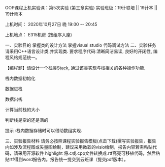 OOP课程上机实验课：第5次实验 (第三章实验)
实验班级：19计联培 || 19计本 || 19计师本

上机时间： 2020年10月27日 晚 19:00 -- 20:45

上机地点： E315机房 (按组序入座)

一、实验目的
掌握类的设计方法
掌握visual studio 代码调试方法
二、实验任务
请采用C++语言设计类,并实现类. 要求程序代码:清晰简洁易读, 良好的开闭性, 编程风格规范统一。

【编程题】请设计一个栈类Stack, 通过该类实现与栈相关的各种操作功能.

栈内数据初始化

数据进栈

数据出栈

计算当前栈的大小

判断栈是空的还是满的

提示 :栈内数据存储时可以借助数组实现.

三、实验报告材料
请务必按照课程实验报告模板(点击下载)撰写实验报告，报告内如涉及流程图或矢量图绘制，建议采用微软的visio绘制，报告内容若需粘贴代码，请采用开源软件 highlight 将.c或.cpp文件转换成.rtf高亮可移植代码，然后粘贴rtf得到word报告内。报告统一提交到云班课（提交pdf版本）。
